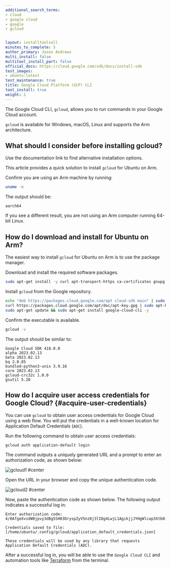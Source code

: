 ```yaml
---
additional_search_terms:
- cloud
- google cloud
- google
- gcloud


layout: installtoolsall
minutes_to_complete: 5
author_primary: Jason Andrews
multi_install: false
multitool_install_part: false
official_docs: https://cloud.google.com/sdk/docs/install-sdk
test_images:
- ubuntu:latest
test_maintenance: true
title: Google Cloud Platform (GCP) CLI
tool_install: true
weight: 1
---
```


The Google Cloud CLI, `gcloud`, allows you to run commands in your Google Cloud account.

`gcloud` is available for Windows, macOS, Linux and supports the Arm architecture.

## What should I consider before installing gcloud?

Use the documentation link to find alternative installation options.

This article provides a quick solution to install `gcloud` for Ubuntu on Arm.

Confirm you are using an Arm machine by running:

```bash
uname -m
```

The output should be:

```output
aarch64
```

If you see a different result, you are not using an Arm computer running 64-bit Linux.

## How do I download and install for Ubuntu on Arm?

The easiest way to install `gcloud` for Ubuntu on Arm is to use the package manager.

Download and install the required software packages.

```bash { target="ubuntu:latest" }
sudo apt-get install -y curl apt-transport-https ca-certificates gnupg
```

Install `gcloud` from the Google repository.

```bash { target="ubuntu:latest" }
echo "deb https://packages.cloud.google.com/apt cloud-sdk main" | sudo tee -a /etc/apt/sources.list.d/google-cloud-sdk.list
curl https://packages.cloud.google.com/apt/doc/apt-key.gpg | sudo apt-key add -
sudo apt-get update && sudo apt-get install google-cloud-cli -y
```

Confirm the executable is available.

```bash { target="ubuntu:latest" }
gcloud -v
```

The output should be similar to:

```output
Google Cloud SDK 418.0.0
alpha 2023.02.13
beta 2023.02.13
bq 2.0.85
bundled-python3-unix 3.9.16
core 2023.02.13
gcloud-crc32c 1.0.0
gsutil 5.20
```

## How do I acquire user access credentials for Google Cloud? {#acquire-user-credentials}

You can use `gcloud` to obtain user access credentials for Google Cloud using a web flow. You will put the credentials in a well-known location for Application Default Credentials (`ADC`).

Run the following command to obtain user access credentials:

```console
gcloud auth application-default login
```

The command outputs a uniquely generated URL and a prompt to enter an authorization code, as shown below:

![gcloud1 #center](https://github.com/ArmDeveloperEcosystem/arm-learning-paths/assets/40816837/1f6fbbe1-eb08-49b6-bfd5-2b6e54462dc3)

Open the URL in your browser and copy the unique authentication code.

![gcloud2 #center](https://github.com/ArmDeveloperEcosystem/arm-learning-paths/assets/40816837/71065844-9d98-40be-a746-c0bb498ae913)

Now, paste the authentication code as shown below. The following output indicates a successful log in:

```output
Enter authorization code: 4/0AfgeXvsdW0jpvy3dBg5SH03DryspZyV5nz0j3lIDg4LwjL1AgikjjJYHgWlcap3Xtb0ioA

Credentials saved to file: [/home/ubuntu/.config/gcloud/application_default_credentials.json]

These credentials will be used by any library that requests Application Default Credentials (ADC).
```

After a successful log in, you will be able to use the `Google Cloud CLI` and automation tools like [Terraform](/install-guides/terraform/) from the terminal.
